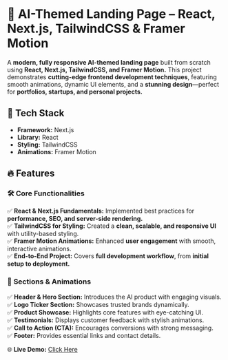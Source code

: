 # 🎨 AI-Themed Landing Page – React, Next.js, TailwindCSS & Framer Motion  

A **modern, fully responsive AI-themed landing page** built from scratch using **React, Next.js, TailwindCSS, and Framer Motion.** This project demonstrates **cutting-edge frontend development techniques**, featuring smooth animations, dynamic UI elements, and a **stunning design**—perfect for **portfolios, startups, and personal projects.**  

## 🔧 Tech Stack  
- **Framework:** Next.js  
- **Library:** React  
- **Styling:** TailwindCSS  
- **Animations:** Framer Motion  

## 🔥 Features  

### 🛠 **Core Functionalities**  
✅ **React & Next.js Fundamentals:** Implemented best practices for **performance, SEO, and server-side rendering.**  
✅ **TailwindCSS for Styling:** Created a **clean, scalable, and responsive UI** with utility-based styling.  
✅ **Framer Motion Animations:** Enhanced **user engagement** with smooth, interactive animations.  
✅ **End-to-End Project:** Covers **full development workflow**, from **initial setup to deployment.**  

### 🎥 **Sections & Animations**  
✅ **Header & Hero Section:** Introduces the AI product with engaging visuals.  
✅ **Logo Ticker Section:** Showcases trusted brands dynamically.  
✅ **Product Showcase:** Highlights core features with eye-catching UI.  
✅ **Testimonials:** Displays customer feedback with stylish animations.  
✅ **Call to Action (CTA):** Encourages conversions with strong messaging.  
✅ **Footer:** Provides essential links and contact details.  

🌐 **Live Demo:** [Click Here](https://ai-seo-xfjg.vercel.app/)  


